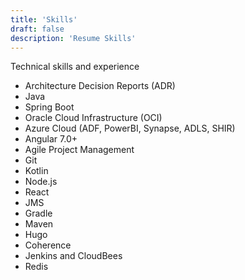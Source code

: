 ```yaml
---
title: 'Skills'
draft: false
description: 'Resume Skills'
---
```

Technical skills and experience
 - Architecture Decision Reports (ADR)  
 - Java  
 - Spring Boot  
 - Oracle Cloud Infrastructure (OCI)  
 - Azure Cloud (ADF, PowerBI, Synapse, ADLS, SHIR)  
 - Angular 7.0+  
 - Agile Project Management  
 - Git  
 - Kotlin  
 - Node.js  
 - React  
 - JMS  
 - Gradle  
 - Maven   
 - Hugo  
 - Coherence  
 - Jenkins and CloudBees  
 - Redis  
